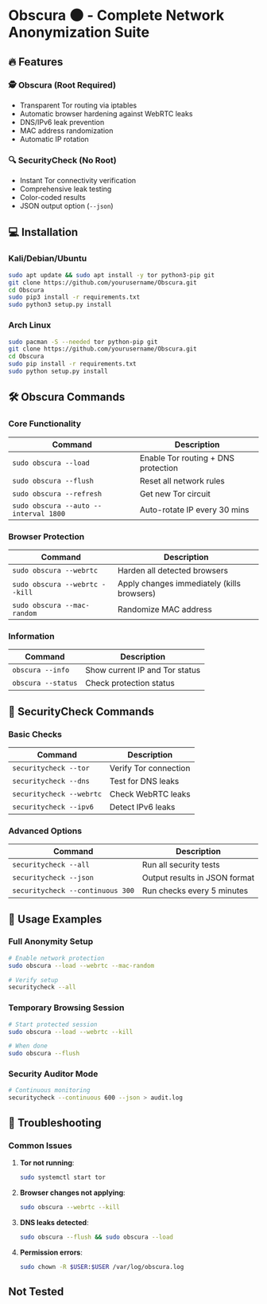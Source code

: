 # Obscura 🌑 - Complete Network Anonymization Suite


## 🔥 Features

### 🕵️ Obscura (Root Required)
- Transparent Tor routing via iptables
- Automatic browser hardening against WebRTC leaks
- DNS/IPv6 leak prevention
- MAC address randomization
- Automatic IP rotation

### 🔍 SecurityCheck (No Root)
- Instant Tor connectivity verification
- Comprehensive leak testing
- Color-coded results
- JSON output option (`--json`)

## 💻 Installation

### Kali/Debian/Ubuntu
```bash
sudo apt update && sudo apt install -y tor python3-pip git
git clone https://github.com/yourusername/Obscura.git
cd Obscura
sudo pip3 install -r requirements.txt
sudo python3 setup.py install
```

### Arch Linux
```bash
sudo pacman -S --needed tor python-pip git
git clone https://github.com/yourusername/Obscura.git
cd Obscura
sudo pip install -r requirements.txt
sudo python setup.py install
```

## 🛠 Obscura Commands

### Core Functionality
| Command | Description |
|---------|-------------|
| `sudo obscura --load` | Enable Tor routing + DNS protection |
| `sudo obscura --flush` | Reset all network rules |
| `sudo obscura --refresh` | Get new Tor circuit |
| `sudo obscura --auto --interval 1800` | Auto-rotate IP every 30 mins |

### Browser Protection
| Command | Description |
|---------|-------------|
| `sudo obscura --webrtc` | Harden all detected browsers |
| `sudo obscura --webrtc --kill` | Apply changes immediately (kills browsers) |
| `sudo obscura --mac-random` | Randomize MAC address |

### Information
| Command | Description |
|---------|-------------|
| `obscura --info` | Show current IP and Tor status |
| `obscura --status` | Check protection status |

## 🔎 SecurityCheck Commands

### Basic Checks
| Command | Description |
|---------|-------------|
| `securitycheck --tor` | Verify Tor connection |
| `securitycheck --dns` | Test for DNS leaks |
| `securitycheck --webrtc` | Check WebRTC leaks |
| `securitycheck --ipv6` | Detect IPv6 leaks |

### Advanced Options
| Command | Description |
|---------|-------------|
| `securitycheck --all` | Run all security tests |
| `securitycheck --json` | Output results in JSON format |
| `securitycheck --continuous 300` | Run checks every 5 minutes |

## 🚀 Usage Examples

### Full Anonymity Setup
```bash
# Enable network protection
sudo obscura --load --webrtc --mac-random

# Verify setup
securitycheck --all
```

### Temporary Browsing Session
```bash
# Start protected session
sudo obscura --load --webrtc --kill

# When done
sudo obscura --flush
```

### Security Auditor Mode
```bash
# Continuous monitoring
securitycheck --continuous 600 --json > audit.log
```


## 🚨 Troubleshooting

### Common Issues
1. **Tor not running**:
   ```bash
   sudo systemctl start tor
   ```

2. **Browser changes not applying**:
   ```bash
   sudo obscura --webrtc --kill
   ```

3. **DNS leaks detected**:
   ```bash
   sudo obscura --flush && sudo obscura --load
   ```

4. **Permission errors**:
   ```bash
   sudo chown -R $USER:$USER /var/log/obscura.log
   ```

## Not Tested
